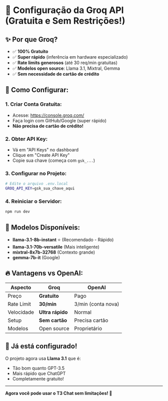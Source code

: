 # 🚀 Configuração da Groq API (Gratuita e Sem Restrições!)

## ✨ **Por que Groq?**
- ✅ **100% Gratuito**
- ✅ **Super rápido** (inferência em hardware especializado)  
- ✅ **Rate limits generosos** (até 30 req/min gratuitas)
- ✅ **Modelos open source**: Llama 3.1, Mixtral, Gemma
- ✅ **Sem necessidade de cartão de crédito**

## 🔧 **Como Configurar:**

### 1. **Criar Conta Gratuita:**
   - Acesse: https://console.groq.com/
   - Faça login com GitHub/Google (super rápido)
   - **Não precisa de cartão de crédito!**

### 2. **Obter API Key:**
   - Vá em "API Keys" no dashboard
   - Clique em "Create API Key"
   - Copie sua chave (começa com `gsk_...`)

### 3. **Configurar no Projeto:**
   ```bash
   # Edite o arquivo .env.local
   GROQ_API_KEY=gsk_sua_chave_aqui
   ```

### 4. **Reiniciar o Servidor:**
   ```bash
   npm run dev
   ```

## 🎯 **Modelos Disponíveis:**
- **llama-3.1-8b-instant** ⭐ (Recomendado - Rápido)
- **llama-3.1-70b-versatile** (Mais inteligente)
- **mixtral-8x7b-32768** (Contexto grande)
- **gemma-7b-it** (Google)

## 🔥 **Vantagens vs OpenAI:**
| Aspecto | Groq | OpenAI |
|---------|------|--------|
| Preço | **Gratuito** | Pago |
| Rate Limit | **30/min** | 3/min (conta nova) |
| Velocidade | **Ultra rápido** | Normal |
| Setup | **Sem cartão** | Precisa cartão |
| Modelos | Open source | Proprietário |

## 🚀 **Já está configurado!**
O projeto agora usa **Llama 3.1** que é:
- Tão bom quanto GPT-3.5
- Mais rápido que ChatGPT
- Completamente gratuito!

---
**Agora você pode usar o T3 Chat sem limitações! 🎉** 